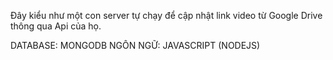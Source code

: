 Đây kiểu như một con server tự chạy để cập nhật link video từ Google Drive thông qua Api của họ.


DATABASE: MONGODB
NGÔN NGỮ: JAVASCRIPT (NODEJS)

